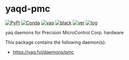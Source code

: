# yaqd-pmc

[![PyPI](https://img.shields.io/pypi/v/yaqd-pmc)](https://pypi.org/project/yaqd-pmc)
[![Conda](https://img.shields.io/conda/vn/conda-forge/yaqd-pmc)](https://anaconda.org/conda-forge/yaqd-pmc)
[![yaq](https://img.shields.io/badge/framework-yaq-orange)](https://yaq.fyi/)
[![black](https://img.shields.io/badge/code--style-black-black)](https://black.readthedocs.io/)
[![ver](https://img.shields.io/badge/calver-YYYY.0M.MICRO-blue)](https://calver.org/)
[![log](https://img.shields.io/badge/change-log-informational)](https://gitlab.com/yaq/yaqd-pmc/-/blob/main/CHANGELOG.md)

yaq daemons for Precision MicroControl Corp. hardware

This package contains the following daemon(s):

- https://yaq.fyi/daemons/pmc
